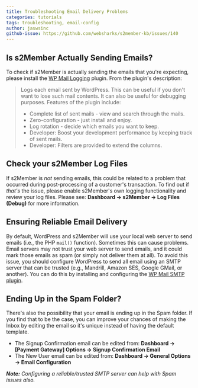 ```yaml
---
title: Troubleshooting Email Delivery Problems
categories: tutorials
tags: troubleshooting, email-config
author: jaswsinc
github-issue: https://github.com/websharks/s2member-kb/issues/140
---
```


## Is s2Member Actually Sending Emails?

To check if s2Member is actually sending the emails that you're expecting, please install the [WP Mail Logging](https://wordpress.org/plugins/wp-mail-logging/) plugin. From the plugin's description:

> Logs each email sent by WordPress. This can be useful if you don't want to lose such mail contents. It can also be useful for debugging purposes. Features of the plugin include:
> - Complete list of sent mails - view and search through the mails.
> - Zero-configuration - just install and enjoy.
> - Log rotation - decide which emails you want to keep.
> - Developer: Boost your development performance by keeping track of sent mails.
> - Developer: Filters are provided to extend the columns.

## Check your s2Member Log Files

If s2Member is _not_ sending emails, this could be related to a problem that occurred during post-processing of a customer's transaction. To find out if _that's_ the issue, please enable s2Member's own logging functionality and review your log files. Please see: **Dashboard → s2Member → Log Files (Debug)** for more information.

## Ensuring Reliable Email Delivery

By default, WordPress and s2Member will use your local web server to send emails (i.e., the PHP `mail()` function). Sometimes this can cause problems. Email servers may not trust your web server to send emails, and it could mark those emails as spam (or simply not deliver them at all). To avoid this issue, you should configure WordPress to send all email using an SMTP server that can be trusted (e.g., Mandrill, Amazon SES, Google GMail, or another). You can do this by installing and configuring the [WP Mail SMTP plugin](http://wordpress.org/extend/plugins/wp-mail-smtp/).

## Ending Up in the Spam Folder?

There's also the possibility that your email is ending up in the Spam folder. If you find that to be the case, you can improve your chances of making the Inbox by editing the email so it's unique instead of having the default template.

- The Signup Confirmation email can be edited from:
  **Dashboard → [Payment Gateway] Options → Signup Confirmation Email**
- The New User email can be edited from:
  **Dashboard → General Options → Email Configuration**

_**Note:** Configuring a reliable/trusted SMTP server can help with Spam issues also._
